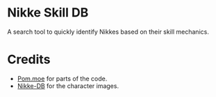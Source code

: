 # Nikke Skill DB

A search tool to quickly identify Nikkes based on their skill mechanics.

# Credits

- [Pom.moe](https://github.com/MadeBaruna/pom-moe) for parts of the code.
- [Nikke-DB](https://github.com/Nikke-db/nikke-db-vue) for the character images.
